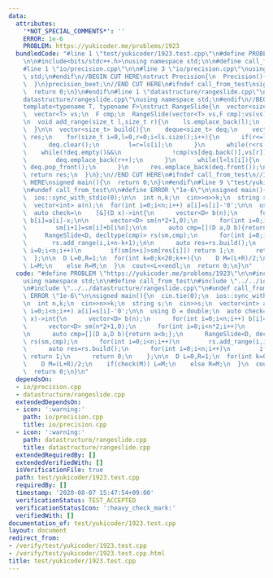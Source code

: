 ```yaml
---
data:
  attributes:
    '*NOT_SPECIAL_COMMENTS*': ''
    ERROR: 1e-6
    PROBLEM: https://yukicoder.me/problems/1923
  bundledCode: "#line 1 \"test/yukicoder/1923.test.cpp\"\n#define PROBLEM \"https://yukicoder.me/problems/1923\"\
    \n\n#include<bits/stdc++.h>\nusing namespace std;\n\n#define call_from_test\n\
    #line 1 \"io/precision.cpp\"\n\n#line 3 \"io/precision.cpp\"\nusing namespace\
    \ std;\n#endif\n//BEGIN CUT HERE\nstruct Precision{\n  Precision(){\n    cout<<fixed<<setprecision(12);\n\
    \  }\n}precision_beet;\n//END CUT HERE\n#ifndef call_from_test\nsigned main(){\n\
    \  return 0;\n}\n#endif\n#line 1 \"datastructure/rangeslide.cpp\"\n\n#line 3 \"\
    datastructure/rangeslide.cpp\"\nusing namespace std;\n#endif\n//BEGIN CUT HERE\n\
    template<typename T, typename F>\nstruct RangeSlide{\n  vector<size_t> ls,rs;\n\
    \  vector<T> vs;\n  F cmp;\n  RangeSlide(vector<T> vs,F cmp):vs(vs),cmp(cmp){}\n\
    \n  void add_range(size_t l,size_t r){\n    ls.emplace_back(l);\n    rs.emplace_back(r);\n\
    \  }\n\n  vector<size_t> build(){\n    deque<size_t> deq;\n    vector<size_t>\
    \ res;\n    for(size_t i=0,l=0,r=0;i<ls.size();i++){\n      if(r<=ls[i]){\n  \
    \      deq.clear();\n        l=r=ls[i];\n      }\n      while(r<rs[i]){\n    \
    \    while(!deq.empty()&&\n              !cmp(vs[deq.back()],vs[r])) deq.pop_back();\n\
    \        deq.emplace_back(r++);\n      }\n      while(l<ls[i]){\n        if(deq.front()==l++)\
    \ deq.pop_front();\n      }\n      res.emplace_back(deq.front());\n    }\n   \
    \ return res;\n  }\n};\n//END CUT HERE\n#ifndef call_from_test\n//INSERT ABOVE\
    \ HERE\nsigned main(){\n  return 0;\n}\n#endif\n#line 9 \"test/yukicoder/1923.test.cpp\"\
    \n#undef call_from_test\n\n#define ERROR \"1e-6\"\n\nsigned main(){\n  cin.tie(0);\n\
    \  ios::sync_with_stdio(0);\n\n  int n,k;\n  cin>>n>>k;\n  string s;\n  cin>>s;\n\
    \  vector<int> a(n);\n  for(int i=0;i<n;i++) a[i]=s[i]-'0';\n\n  using D = double;\n\
    \  auto check=\n    [&](D x)->int{\n      vector<D> b(n);\n      for(int i=0;i<n;i++)\
    \ b[i]=a[i]-x;\n\n      vector<D> sm(n*2+1,0);\n      for(int i=0;i<n*2;i++)\n\
    \        sm[i+1]=sm[i]+b[i%n];\n\n      auto cmp=[](D a,D b){return a<b;};\n \
    \     RangeSlide<D, decltype(cmp)> rs(sm,cmp);\n      for(int i=0;i<n;i++)\n \
    \       rs.add_range(i,i+n-k+1);\n\n      auto res=rs.build();\n      for(int\
    \ i=0;i<n;i++)\n        if(sm[n+i]>sm[res[i]]) return 1;\n      return 0;\n  \
    \  };\n\n  D L=0,R=1;\n  for(int k=0;k<20;k++){\n    D M=(L+R)/2;\n    if(check(M))\
    \ L=M;\n    else R=M;\n  }\n  cout<<L<<endl;\n  return 0;\n}\n"
  code: "#define PROBLEM \"https://yukicoder.me/problems/1923\"\n\n#include<bits/stdc++.h>\n\
    using namespace std;\n\n#define call_from_test\n#include \"../../io/precision.cpp\"\
    \n#include \"../../datastructure/rangeslide.cpp\"\n#undef call_from_test\n\n#define\
    \ ERROR \"1e-6\"\n\nsigned main(){\n  cin.tie(0);\n  ios::sync_with_stdio(0);\n\
    \n  int n,k;\n  cin>>n>>k;\n  string s;\n  cin>>s;\n  vector<int> a(n);\n  for(int\
    \ i=0;i<n;i++) a[i]=s[i]-'0';\n\n  using D = double;\n  auto check=\n    [&](D\
    \ x)->int{\n      vector<D> b(n);\n      for(int i=0;i<n;i++) b[i]=a[i]-x;\n\n\
    \      vector<D> sm(n*2+1,0);\n      for(int i=0;i<n*2;i++)\n        sm[i+1]=sm[i]+b[i%n];\n\
    \n      auto cmp=[](D a,D b){return a<b;};\n      RangeSlide<D, decltype(cmp)>\
    \ rs(sm,cmp);\n      for(int i=0;i<n;i++)\n        rs.add_range(i,i+n-k+1);\n\n\
    \      auto res=rs.build();\n      for(int i=0;i<n;i++)\n        if(sm[n+i]>sm[res[i]])\
    \ return 1;\n      return 0;\n    };\n\n  D L=0,R=1;\n  for(int k=0;k<20;k++){\n\
    \    D M=(L+R)/2;\n    if(check(M)) L=M;\n    else R=M;\n  }\n  cout<<L<<endl;\n\
    \  return 0;\n}\n"
  dependsOn:
  - io/precision.cpp
  - datastructure/rangeslide.cpp
  extendedDependsOn:
  - icon: ':warning:'
    path: io/precision.cpp
    title: io/precision.cpp
  - icon: ':warning:'
    path: datastructure/rangeslide.cpp
    title: datastructure/rangeslide.cpp
  extendedRequiredBy: []
  extendedVerifiedWith: []
  isVerificationFile: true
  path: test/yukicoder/1923.test.cpp
  requiredBy: []
  timestamp: '2020-08-07 15:47:54+09:00'
  verificationStatus: TEST_ACCEPTED
  verificationStatusIcon: ':heavy_check_mark:'
  verifiedWith: []
documentation_of: test/yukicoder/1923.test.cpp
layout: document
redirect_from:
- /verify/test/yukicoder/1923.test.cpp
- /verify/test/yukicoder/1923.test.cpp.html
title: test/yukicoder/1923.test.cpp
---
```

